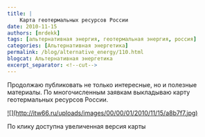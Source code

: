 ```yaml
---
title: |
    Карта геотермальных ресурсов России
date: 2010-11-15
authors: [mrdekk]
tags: [альтернативная энергия, геотермальная энергия, россия]
categories: [Альтернативная энергетика]
permalink: /blog/alternative_energy/110.html
blogcat: Альтернативная энергетика
excerpt_separator: <!--cut-->
---
```


Продолжаю публиковать не только интересные, но и полезные материалы. По многочисленным заявкам выкладываю карту геотермальных ресурсов России.

<a href="http://itw66.ru/files/termal_energy.jpg">
![](http://itw66.ru/uploads/images/00/00/01/2010/11/15/a8b7f7.jpg)
</a>

По клику доступна увеличенная версия карты

